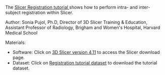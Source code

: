 The <a href="https://spujol.github.io/SlicerRegistrationTutorial/SlicerRegistrationTutorial__SoniaPujol.pdf" target="_blank"> Slicer Registration tutorial </a> shows how to perform intra- and inter-subject registration within Slicer.

Author:
Sonia Pujol, Ph.D, Director of 3D Slicer Training & Education, Assistant Professor of Radiology, Brigham and Women's Hospital, Harvard Medical School


Materials:
* Software: Click on [3D Slicer version 4.11](https://download.slicer.org/) to access the Slicer download page.
* Dataset: Click on [Registration tutorial dataset](https://www.dropbox.com/s/unmyttcl1tgt41f/RegistrationData.zip?dl=1) to download the tutorial dataset.

